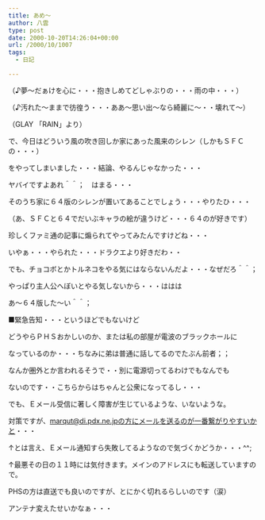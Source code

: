 ```yaml
---
title: あめ～
author: 八雲
type: post
date: 2000-10-20T14:26:04+00:00
url: /2000/10/1007
tags:
  - 日記

---
```

（♪夢～だぁけを心に・・・抱きしめてどしゃぶりの・・・雨の中・・・）
  
（♪汚れた～ままで彷徨う・・・ああ～思い出～なら綺麗に～・・壊れて～）
  
（GLAY 「RAIN」より）

で、今日はどういう風の吹き回しか家にあった風来のシレン（しかもＳＦＣの・・・）
  
をやってしまいました・・・結論、やるんじゃなかった・・・
  
ヤバイですよあれ＾＾；　はまる・・・
  
そのうち家に６４版のシレンが置いてあることでしょう・・・やりたひ・・・
  
（あ、ＳＦＣと６４でだいぶキャラの絵が違うけど・・・６４のが好きです）
  
珍しくファミ通の記事に煽られてやってみたんですけどね・・・
  
いやぁ・・・やられた・・・ドラクエより好きだわ・・
  
でも、チョコボとかトルネコをやる気にはならないんだよ・・・なぜだろ＾＾；
  
やっぱり主人公へぼいとやる気しないから・・・ははは
  
あ～６４版した～い＾＾；

■緊急告知・・・というほどでもないけど
  
どうやらＰＨＳおかしいのか、または私の部屋が電波のブラックホールに
  
なっているのか・・・ちなみに弟は普通に話してるのでたぶん前者；；
  
なんか圏外とか言われるそうで・・別に電源切ってるわけでもなんでも
  
ないのです・・こちらからはちゃんと公衆になってるし・・・
  
でも、Ｅメール受信に著しく障害が生じているような、いないような。
  
対策ですが、marqut@di.pdx.ne.jpの方にメールを送るのが一番繋がりやすいかと・・・
  
↑とは言え、Ｅメール通知すら失敗してるようなので気づくかどうか・・・^^;
  
↑最悪その日の１１時には気付きます。メインのアドレスにも転送していますので。
  
PHSの方は直送でも良いのですが、とにかく切れるらしいのです（涙）
  
アンテナ変えたせいかなぁ・・・
